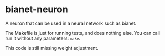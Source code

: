 # bianet-neuron
A neuron that can be used in a neural network such as bianet.

The Makefile is just for running tests, and does nothing else. You can call run it without any parameters: `make`.

This code is still missing weight adjustment.
